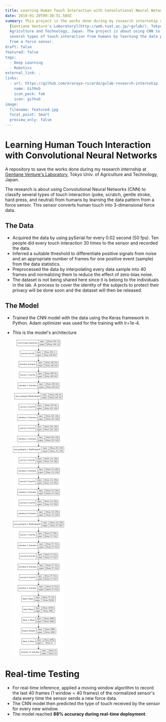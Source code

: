 ```yaml
---
title: Learning Human Touch Interaction with Convolutional Neural Networks
date: 2019-01-20T09:30:51.589Z
summary: This project is the works done during my research internship at
  [Gentiane Venture's Laboratory](http://web.tuat.ac.jp/~gvlab/), Tokyo Univ. of
  Agriculture and Technology, Japan. The project is about using CNN to classify
  several types of touch interaction from humans by learning the data pattern
  from a force sensor.
draft: false
featured: false
tags:
  - Deep Learning
  - Robotics
external_link: .
links:
  - url: https://github.com/eraraya-ricardo/gvlab-research-internship
    name: GitHub
    icon_pack: fab
    icon: github
image:
  filename: featured.jpg
  focal_point: Smart
  preview_only: false
---
```

# Learning Human Touch Interaction with Convolutional Neural Networks

A repository to save the works done during my research internship at [Gentiane Venture's Laboratory](http://web.tuat.ac.jp/~gvlab/), Tokyo Univ. of Agriculture and Technology, Japan.

The research is about using Convolutional Neural Networks (CNN) to classify several types of touch interaction (poke, scratch, gentle stroke, hard press, and neutral) from humans by learning the data pattern from a force sensor. This sensor converts human touch into 3-dimensional force data.

## The Data <br>

* Acquired the data by using pySerial for every 0.02 second (50 fps). Ten people did every touch interaction 30 times to the sensor and recorded the data. <br>
* Inferred a suitable threshold to differentiate positive signals from noise and an appropriate number of frames for one positive event (sample) from the data statistics. <br>
* Preprocessed the data by interpolating every data sample into 40 frames and normalizing them to reduce the effect of zero-bias noise. <br>
* The dataset is not being shared here since it is belong to the individuals in the lab. A process to cover the identity of the subjects to protect their privacy will be done soon and the dataset will then be released.

## The Model

* Trained the CNN model with the data using the Keras framework in Python. Adam optimizer was used for the training with lr=1e-4. <br>
* This is the model's architecture <br>


  ![](architecture_plot.png)

# Real-time Testing

* For real-time inference, applied a moving window algorithm to record the last 40 frames (1 window = 40 frames) of the normalized sensor's data every time the sensor sends a new force data. <br>
* The CNN model then predicted the type of touch received by the sensor for every new window. <br>
* The model reached **88% accuracy during real-time deployment**. <br>